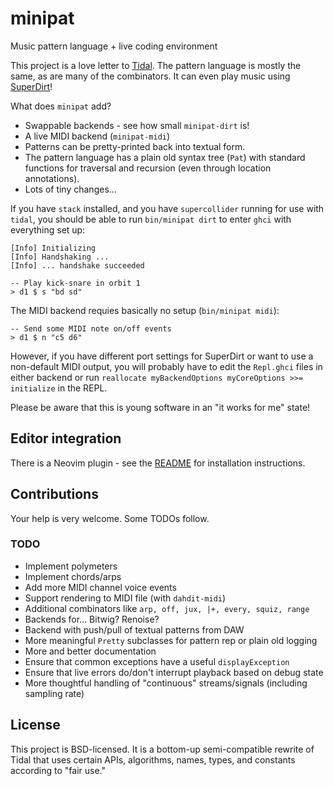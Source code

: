 # minipat

Music pattern language + live coding environment

This project is a love letter to [Tidal](https://github.com/tidalcycles/Tidal/).
The pattern language is mostly the same, as are many of the combinators. It can
even play music using [SuperDirt](https://github.com/musikinformatik/SuperDirt)!

What does `minipat` add?

* Swappable backends - see how small `minipat-dirt` is!
* A live MIDI backend (`minipat-midi`)
* Patterns can be pretty-printed back into textual form.
* The pattern language has a plain old syntax tree (`Pat`) with standard
  functions for traversal and recursion (even through location annotations).
* Lots of tiny changes...

If you have `stack` installed, and you have `supercollider` running for use
with `tidal`, you should be able to run `bin/minipat dirt` to enter `ghci` with
everything set up:

    [Info] Initializing
    [Info] Handshaking ...
    [Info] ... handshake succeeded

    -- Play kick-snare in orbit 1
    > d1 $ s "bd sd"

The MIDI backend requies basically no setup (`bin/minipat midi`):

    -- Send some MIDI note on/off events
    > d1 $ n "c5 d6"

However, if you have different port settings for SuperDirt or want to use a non-default
MIDI output, you will probably have to edit the `Repl.ghci` files in either backend or
run `reallocate myBackendOptions myCoreOptions >>= initialize` in the REPL.

Please be aware that this is young software in an "it works for me" state!

## Editor integration

There is a Neovim plugin - see the [README](minipat-nvim/README.md) for installation
instructions.

## Contributions

Your help is very welcome. Some TODOs follow.

### TODO

* Implement polymeters
* Implement chords/arps
* Add more MIDI channel voice events
* Support rendering to MIDI file (with `dahdit-midi`)
* Additional combinators like `arp, off, jux, |+, every, squiz, range`
* Backends for... Bitwig? Renoise?
* Backend with push/pull of textual patterns from DAW
* More meaningful `Pretty` subclasses for pattern rep or plain old logging
* More and better documentation
* Ensure that common exceptions have a useful `displayException`
* Ensure that live errors do/don't interrupt playback based on debug state
* More thoughtful handling of "continuous" streams/signals (including sampling rate)

## License

This project is BSD-licensed. It is a bottom-up semi-compatible rewrite of Tidal that uses certain
APIs, algorithms, names, types, and constants according to "fair use."
